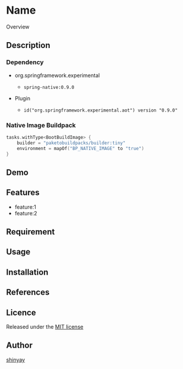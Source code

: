 # Name

Overview

## Description
### Dependency
- org.springframework.experimental
  - `spring-native:0.9.0`

- Plugin
  - `id("org.springframework.experimental.aot") version "0.9.0"`

### Native Image Buildpack

```kotlin
tasks.withType<BootBuildImage> {
	builder = "paketobuildpacks/builder:tiny"
	environment = mapOf("BP_NATIVE_IMAGE" to "true")
}
```

## Demo

## Features

- feature:1
- feature:2

## Requirement

## Usage

## Installation

## References

## Licence

Released under the [MIT license](https://gist.githubusercontent.com/shinyay/56e54ee4c0e22db8211e05e70a63247e/raw/34c6fdd50d54aa8e23560c296424aeb61599aa71/LICENSE)

## Author

[shinyay](https://github.com/shinyay)
